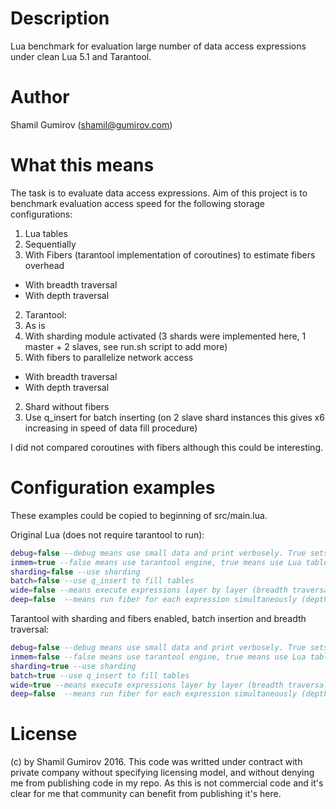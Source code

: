 # Description
Lua benchmark for evaluation large number of data access expressions under clean Lua 5.1 and Tarantool.
# Author
Shamil Gumirov (shamil@gumirov.com)
# What this means
The task is to evaluate data access expressions. Aim of this project is to benchmark 
evaluation access speed for the following storage configurations:

1. Lua tables
 1. Sequentially
 2. With Fibers (tarantool implementation of coroutines) to estimate fibers overhead
  * With breadth traversal
  * With depth traversal
2. Tarantool:
 1. As is
 2. With sharding module activated (3 shards were implemented here, 1 master + 2 slaves, see run.sh script to add more)
  1. With fibers to parallelize network access
   * With breadth traversal
   * With depth traversal
  2. Shard without fibers
 3. Use q_insert for batch inserting (on 2 slave shard instances this gives x6 increasing in speed of data fill procedure)

I did not compared coroutines with fibers although this could be interesting.

# Configuration examples
These examples could be copied to beginning of src/main.lua.

Original Lua (does not require tarantool to run):
```lua
debug=false --debug means use small data and print verbosely. True sets REPEATS option to 1.
inmem=true --false means use tarantool engine, true means use Lua tables
sharding=false --use sharding
batch=false --use q_insert to fill tables
wide=false --means execute expressions layer by layer (breadth traversal) 
deep=false  --means run fiber for each expression simultaneously (depth traversal)
```
Tarantool with sharding and fibers enabled, batch insertion and breadth traversal:
```lua
debug=false --debug means use small data and print verbosely. True sets REPEATS option to 1.
inmem=false --false means use tarantool engine, true means use Lua tables
sharding=true --use sharding
batch=true --use q_insert to fill tables
wide=true --means execute expressions layer by layer (breadth traversal) 
deep=false  --means run fiber for each expression simultaneously (depth traversal)
```

# License
(c) by Shamil Gumirov 2016. This code was writted under contract with private company without specifying licensing model, and without
denying me from publishing code in my repo. As this is not commercial code and it's clear for me that community can benefit from 
publishing it's here.